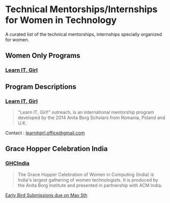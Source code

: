 # Technical Mentorships/Internships for Women in Technology
A curated list of the technical mentorships, internships specially organized for women.

## Women Only Programs
### [Learn IT, Girl](#head)




## Program Descriptions
### <a name="head"></a> [Learn IT, Girl](https://www.learnitgirl.com)
>"Learn IT, Girl!" outreach, is an international mentorship program developed by the 2014 Anita Borg Scholars from Romania, Poland and U.K.

Contact : learnitgirl.office@gmail.com

## Grace Hopper Celebration India
### [GHCIndia](https://ghcindia.anitaborg.org/)
>The Grace Hopper Celebration of Women in Computing (India) is India's largest gathering of women technologists. It is produced by the Anita Borg Institute and presented in partnership with ACM India.

[Early Bird Submissions due on May 5th](https://ghcindia.anitaborg.org/ghci-17-call-submissions/)
